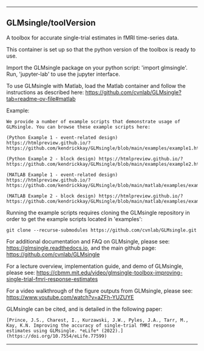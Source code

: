 
----------------------------------
## GLMsingle/toolVersion ##
A toolbox for accurate single-trial estimates in fMRI time-series data.

This container is set up so that the python version of the toolbox is
ready to use.

Import the GLMsingle package on your python script: 'import glmsingle'.
Run, 'jupyter-lab' to use the jupyter interface.

To use GLMsingle with Matlab, load the Matlab container and
follow the instructions as described here: https://github.com/cvnlab/GLMsingle?tab=readme-ov-file#matlab

Example:
```
We provide a number of example scripts that demonstrate usage of GLMsingle. You can browse these example scripts here:

(Python Example 1 - event-related design) https://htmlpreview.github.io/?https://github.com/kendrickkay/GLMsingle/blob/main/examples/example1.html

(Python Example 2 - block design) https://htmlpreview.github.io/?https://github.com/kendrickkay/GLMsingle/blob/main/examples/example2.html

(MATLAB Example 1 - event-related design) https://htmlpreview.github.io/?https://github.com/kendrickkay/GLMsingle/blob/main/matlab/examples/example1preview/example1.html

(MATLAB Example 2 - block design) https://htmlpreview.github.io/?https://github.com/kendrickkay/GLMsingle/blob/main/matlab/examples/example2preview/example2.html
```

Running the example scripts requires cloning the GLMsingle repository in order to get the example scripts located in 'examples':
```
git clone --recurse-submodules https://github.com/cvnlab/GLMsingle.git
```

For additional documentation and FAQ on GLMsingle,
please see: https://glmsingle.readthedocs.io,
and the main github page: https://github.com/cvnlab/GLMsingle

For a lecture overview, implementation guide, and demo of GLMsingle,
please see: https://cbmm.mit.edu/video/glmsingle-toolbox-improving-single-trial-fmri-response-estimates

For a video walkthrough of the figure outputs from GLMsingle,
please see: https://www.youtube.com/watch?v=aZFh-YUZUYE

GLMsingle can be cited, and is detailed in the following paper:
```
[Prince, J.S., Charest, I., Kurzawski, J.W., Pyles, J.A., Tarr, M., Kay, K.N. Improving the accuracy of single-trial fMRI response estimates using GLMsingle. *eLife* (2022).](https://doi.org/10.7554/eLife.77599)
```
----------------------------------
